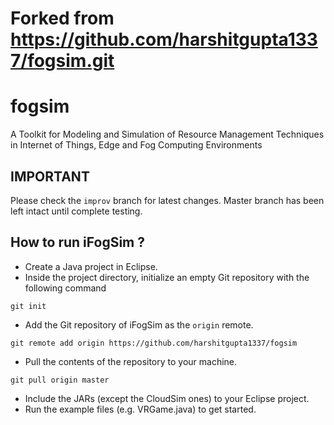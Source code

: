 # Forked from https://github.com/harshitgupta1337/fogsim.git

# fogsim
A Toolkit for Modeling and Simulation of Resource Management Techniques in Internet of Things, Edge and Fog Computing Environments

## IMPORTANT
Please check the `improv` branch for latest changes. Master branch has been left intact until complete testing.

## How to run iFogSim ?

* Create a Java project in Eclipse. 
* Inside the project directory, initialize an empty Git repository with the following command
```
git init
```
* Add the Git repository of iFogSim as the `origin` remote.
```
git remote add origin https://github.com/harshitgupta1337/fogsim
```
* Pull the contents of the repository to your machine.
```
git pull origin master
```
* Include the JARs (except the CloudSim ones) to your Eclipse project.  
* Run the example files (e.g. VRGame.java) to get started. 
